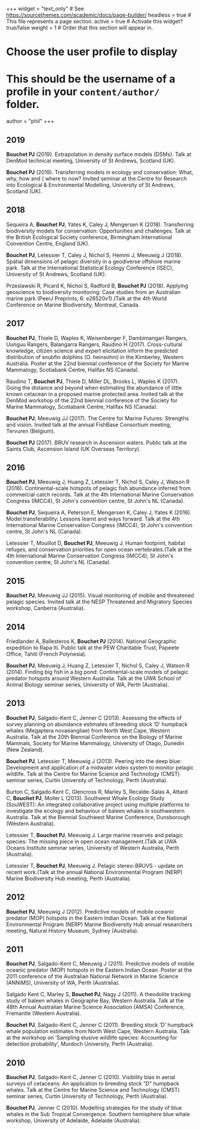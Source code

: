 +++
widget = "text_only"  # See https://sourcethemes.com/academic/docs/page-builder/
headless = true  # This file represents a page section.
active = true  # Activate this widget? true/false
weight = 1  # Order that this section will appear in.

# Choose the user profile to display
# This should be the username of a profile in your `content/author/` folder.
author = "phil"
+++

<h2 class="researchtitle">2019</h2>

<strong>Bouchet PJ</strong> (2019). Extrapolation in density surface models (DSMs). Talk at DenMod technical meeting, University of St Andrews, Scotland (UK).

<strong>Bouchet PJ</strong> (2019). Transferring models in ecology and conservation: What, why, how and ( where to now? Invited seminar at the Centre for Research into Ecological & Environmental Modelling, University of St Andrews, Scotland (UK). 

<h2 class="researchtitle">2018</h2>

Sequeira A, <strong>Bouchet PJ</strong>, Yates K, Caley J, Mengersen K (2018). Transferring biodiversity models for conservation: Opportunities and challenges. Talk at the British Ecological Society conference, Birmingham International Convention Centre, England (UK). 

<strong>Bouchet PJ</strong>, Letessier T, Caley J, Nichol S, Hemmi J, Meeuwig J (2018). Spatial dimensions of pelagic diversity in a geodiverse offshore marine park. Talk at the International Statistical Ecology Conference (ISEC), University of St Andrews, Scotland (UK). 

Przeslawski R, Picard K, Nichol S, Radford B, <strong>Bouchet PJ</strong> (2018). Applying geoscience to biodiversity monitoring: Case studies from an Australian marine park (PeerJ Preprints, 6: e26520v1).(Talk at the 4th World Conference on Marine Biodiversity, Montreal, Canada.

<h2 class="researchtitle">2017</h2>

<strong>Bouchet PJ</strong>, Thiele D, Waples K, Weisenberger F, Dambimangari Rangers, Uunguu Rangers, Balangarra Rangers, Raudino H (2017). Cross-cultural knowledge, citizen science and expert elicitation inform the predicted distribution of snubfin dolphins (O. heinsohni) in the Kimberley, Western Australia. Poster at the 22nd biennial conference of the Society for Marine Mammalogy, Scotiabank Centre, Halifax NS (Canada). 

Raudino T, <strong>Bouchet PJ</strong>, Thiele D, Miller DL, Brooks L, Waples K (2017). Going the distance and beyond when estimating the abundance of little known cetacean in a proposed marine protected area. Invited talk at the DenMod workshop of the 22nd biennial conference of the Society for Marine Mammalogy, Scotiabank Centre, Halifax NS (Canada).

<strong>Bouchet PJ</strong>, Meeuwig JJ (2017). The Centre for Marine Futures: Strengths and vision. Invited talk at the annual FishBase Consortium meeting, Tervuren (Belgium). 

<strong>Bouchet PJ</strong> (2017). BRUV research in Ascension waters. Public talk at the Saints Club, Ascension Island (UK Overseas Territory). 

<h2 class="researchtitle">2016</h2>

<strong>Bouchet PJ</strong>, Meeuwig J, Huang Z, Letessier T, Nichol S, Caley J, Watson R (2016). Continental-scale hotspots of pelagic fish abundance inferred from commercial catch records. Talk at the 4th International Marine Conservation Congress (IMCC4), St John's convention centre, St John's NL (Canada). 

<strong>Bouchet PJ</strong>, Sequeira A, Peterson E, Mengersen K, Caley J, Yates K (2016). Model transferability: Lessons learnt and ways forward. Talk at the 4th International Marine Conservation Congress (IMCC4), St John's convention centre, St John's NL (Canada). 

Letessier T, Mouillot D, <strong>Bouchet PJ</strong>, Meeuwig J. Human footprint, habitat refuges, and conservation priorities for open ocean vertebrates.(Talk at the 4th International Marine Conservation Congress (IMCC4), St John's convention centre, St John's NL (Canada).

<h2 class="researchtitle">2015</h2>

<strong>Bouchet PJ</strong>, Meeuwig JJ (2015). Visual monitoring of mobile and threatened pelagic species. Invited talk at the NESP Threatened and Migratory Species workshop, Canberra (Australia). 

<h2 class="researchtitle">2014</h2>

Friedlander A, Ballesteros K, <strong>Bouchet PJ</strong> (2014). National Geographic expedition to Rapa Iti. Public talk at the PEW Charitable Trust, Papeete Office, Tahiti (French Polynesia).

<strong>Bouchet PJ</strong>, Meeuwig J, Huang Z, Letessier T, Nichol S, Caley J, Watson R (2014). Finding big fish in a big pond: Continental-scale models of pelagic predator hotspots around Western Australia. Talk at the UWA School of Animal Biology seminar series, University of WA, Perth (Australia). 

<h2 class="researchtitle">2013</h2>

<strong>Bouchet PJ</strong>, Salgado-Kent C, Jenner C (2013). Assessing the effects of survey planning on abundance estimates of breeding stock ‘D’ humpback whales (Megaptera novaeangliae) from North West Cape, Western Australia. Talk at the 20th Biennial Conference on the Biology of Marine Mammals, Society for Marine Mammalogy, University of Otago, Dunedin (New Zealand). 

<strong>Bouchet PJ</strong>, Letessier T, Meeuwig J (2013). Peering into the deep blue: Development and application of a midwater video system to monitor pelagic wildlife. Talk at the Centre for Marine Science and Technology (CMST) seminar series, Curtin University of Technology, Perth (Australia). 

Burton C, Salgado Kent C, Glencross R, Marley S, Recalde-Salas A, Attard C, <strong>Bouchet PJ</strong>, Moller L (2013). Southwest Whale Ecology Study (SouWEST): An integrated collaborative project using multiple platforms to investigate the ecology and behaviour of baleen whales in southwestern Australia. Talk at the Biennial Southwest Marine Conference, Dunsborough (Western Australia).

Letessier T, <strong>Bouchet PJ</strong>, Meeuwig J. Large marine reserves and pelagic species: The missing piece in open ocean management.(Talk at UWA Oceans Institute seminar series, University of Western Australia, Perth (Australia). 

Letessier T, <strong>Bouchet PJ</strong>, Meeuwig J. Pelagic stereo-BRUVS - update on recent work.(Talk at the annual National Environmental Program (NERP) Marine Biodiversity Hub meeting, Perth (Australia).

<h2 class="researchtitle">2012</h2>

<strong>Bouchet PJ</strong>, Meeuwig J (2012). Predictive models of mobile oceanic predator (MOP) hotspots in the Eastern Indian Ocean. Talk at the National Environmental Program (NERP) Marine Biodiversity Hub annual researchers meeting, Natural History Museum, Sydney (Australia). 

<h2 class="researchtitle">2011</h2>

<strong>Bouchet PJ</strong>, Salgado-Kent C, Meeuwig J (2011). Predictive models of mobile oceanic predator (MOP) hotspots in the Eastern Indian Ocean. Poster at the 2011 conference of the Australian National Network in Marine Science (ANNiMS), University of WA, Perth (Australia). 

Salgado Kent C, Marley S, <strong>Bouchet PJ</strong>, Nagy J (2011). A theodolite tracking study of baleen whales in Geographe Bay, Western Australia. Talk at the 48th Annual Australian Marine Science Association (AMSA) Conference, Fremantle (Western Australia).

<strong>Bouchet PJ</strong>, Salgado-Kent C, Jenner C (2011). Breeding stock ‘D’ humpback whale population estimates from North West Cape, Western Australia. Talk at the workshop on ‘Sampling elusive wildlife species: Accounting for detection probability’, Murdoch University, Perth (Australia). 

<h2 class="researchtitle">2010</h2>

<strong>Bouchet PJ</strong>, Salgado-Kent C, Jenner C (2010). Visibility bias in aerial surveys of cetaceans: An application to breeding stock “D” humpback whales. Talk at the Centre for Marine Science and Technology (CMST) seminar series, Curtin University of Technology, Perth (Australia). 

<strong>Bouchet PJ</strong>, Jenner C (2010). Modelling strategies for the study of blue whales in the Sub Tropical Convergence. Southern hemisphere blue whale workshop, University of Adelaide, Adelaide (Australia). 

